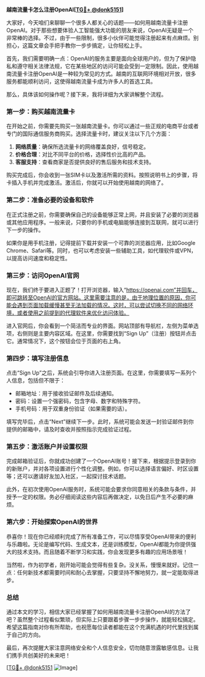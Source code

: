 **越南流量卡怎么注册OpenAI[[TG💪+ @donk5151](https://t.me/s/donk5151)]**

大家好，今天咱们来聊聊一个很多人都关心的话题——如何用越南流量卡注册OpenAI。对于那些想要体验人工智能强大功能的朋友来说，OpenAI无疑是一个非常棒的选择。不过，由于一些限制，很多小伙伴可能觉得注册起来有点麻烦。别担心，这篇文章会手把手教你一步步搞定，让你轻松上手。

首先，我们需要明确一点：OpenAI的服务主要是面向全球用户的，但为了保护隐私和遵守相关法律法规，它在某些地区的访问可能会受到一定限制。因此，使用越南流量卡注册OpenAI是一种较为常见的方式。越南的互联网环境相对开放，很多服务都能顺利访问，这使得越南流量卡成为许多人的首选工具。

那么，具体该如何操作呢？接下来，我将详细为大家讲解整个流程。

### **第一步：购买越南流量卡**

在开始之前，你需要先购买一张越南流量卡。你可以通过一些正规的电商平台或者专门的国际通信服务商购买。选择流量卡时，建议关注以下几个方面：

1. **网络质量**：确保所选流量卡的网络覆盖良好，信号稳定。
2. **价格合理**：对比不同平台的价格，选择性价比高的产品。
3. **客服支持**：查看商家是否提供良好的售后服务和技术支持。

购买完成后，你会收到一张SIM卡以及激活所需的资料。按照说明书上的步骤，将卡插入手机并完成激活。激活后，你就可以开始使用越南的网络了。

### **第二步：准备必要的设备和软件**

在正式注册之前，你需要确保自己的设备能够正常上网，并且安装了必要的浏览器或其他应用程序。一般来说，只要你的手机或电脑能够连接到互联网，就可以进行下一步的操作。

如果你是用手机注册，记得提前下载并安装一个可靠的浏览器应用，比如Google Chrome、Safari等。同时，也可以考虑安装一些辅助工具，如代理软件或VPN，以提高访问速度和稳定性。

### **第三步：访问OpenAI官网**

现在，我们终于要进入正题了！打开浏览器，输入“https://openai.com”并回车，即可跳转至OpenAI的官方网站。这里需要注意的是，由于地理位置的原因，你可能会遇到页面加载缓慢甚至无法加载的情况。这时，可以尝试切换不同的网络环境，或者使用之前提到的代理软件来优化访问体验。

进入官网后，你会看到一个简洁而专业的界面。网站顶部有导航栏，左侧为菜单选项，右侧则是主要内容区域。在这里，你需要找到“Sign Up”（注册）按钮并点击它。通常情况下，这个按钮会位于页面的右上角。

### **第四步：填写注册信息**

点击“Sign Up”之后，系统会引导你进入注册页面。在这里，你需要填写一系列个人信息，包括但不限于：

- 邮箱地址：用于接收验证邮件及后续通知。
- 密码：设置一个强密码，包含字母、数字和特殊字符。
- 手机号码：用于双重身份验证（如果需要的话）。

填写完毕后，点击“Next”继续下一步。此时，系统可能会发送一封验证邮件到你提供的邮箱中，请及时查收并按照指示完成验证过程。

### **第五步：激活账户并设置权限**

完成邮箱验证后，你就成功创建了一个OpenAI账号！接下来，根据提示登录到你的新账户，并对各项设置进行个性化调整。例如，你可以选择语言偏好、时区设置等；还可以邀请好友加入社区，一起探讨技术话题。

此外，在初次使用OpenAI服务时，系统可能会要求你同意相关的条款与条件，并授予一定的权限。务必仔细阅读这些内容后再做决定，以免日后产生不必要的麻烦。

### **第六步：开始探索OpenAI的世界**

恭喜你！现在你已经顺利完成了所有准备工作，可以尽情享受OpenAI带来的便利与乐趣啦。无论是编写代码、生成文本，还是训练模型，OpenAI都能为你提供强大的技术支持。而且随着不断学习和实践，你会发现更多有趣的应用场景哦！

当然啦，作为初学者，刚开始可能会觉得有些复杂。没关系，慢慢来就好。记住一点：任何新技术都需要时间和耐心去掌握，只要坚持不懈地努力，就一定能取得进步。

### **总结**

通过本文的学习，相信大家已经掌握了如何用越南流量卡注册OpenAI的方法了吧？虽然整个过程看似繁琐，但实际上只要跟着步骤一步步操作，就能轻松搞定。希望这篇指南对你有所帮助，也祝愿每位读者都能在这个充满机遇的时代里找到属于自己的方向。

最后，再次提醒大家注意网络安全和个人信息安全，切勿随意泄露敏感信息。让我们携手共创美好的未来吧！

[[TG💪+ @donk5151](https://t.me/s/donk5151) ![Image](https://i.postimg.cc/rwNCRYN7/Snipaste-2025-04-30-17-27-05.png)]